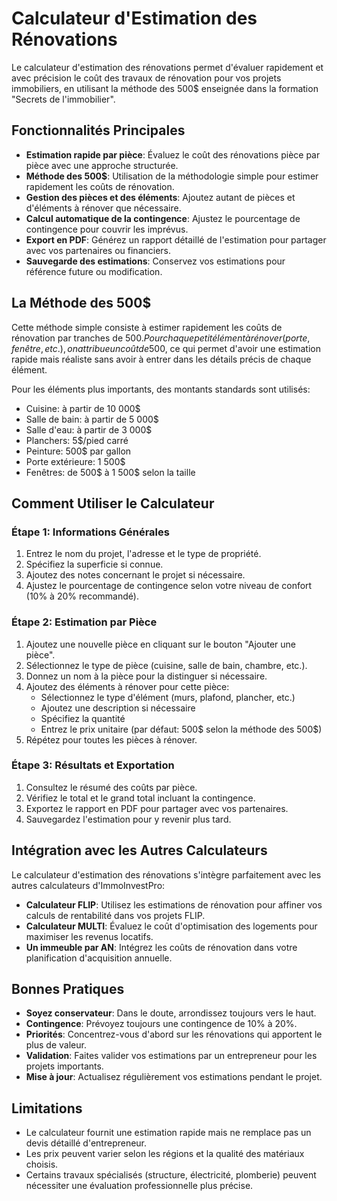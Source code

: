 # Calculateur d'Estimation des Rénovations

Le calculateur d'estimation des rénovations permet d'évaluer rapidement et avec précision le coût des travaux de rénovation pour vos projets immobiliers, en utilisant la méthode des 500$ enseignée dans la formation "Secrets de l'immobilier".

## Fonctionnalités Principales

- **Estimation rapide par pièce**: Évaluez le coût des rénovations pièce par pièce avec une approche structurée.
- **Méthode des 500$**: Utilisation de la méthodologie simple pour estimer rapidement les coûts de rénovation.
- **Gestion des pièces et des éléments**: Ajoutez autant de pièces et d'éléments à rénover que nécessaire.
- **Calcul automatique de la contingence**: Ajustez le pourcentage de contingence pour couvrir les imprévus.
- **Export en PDF**: Générez un rapport détaillé de l'estimation pour partager avec vos partenaires ou financiers.
- **Sauvegarde des estimations**: Conservez vos estimations pour référence future ou modification.

## La Méthode des 500$

Cette méthode simple consiste à estimer rapidement les coûts de rénovation par tranches de 500$. Pour chaque petit élément à rénover (porte, fenêtre, etc.), on attribue un coût de 500$, ce qui permet d'avoir une estimation rapide mais réaliste sans avoir à entrer dans les détails précis de chaque élément.

Pour les éléments plus importants, des montants standards sont utilisés:
- Cuisine: à partir de 10 000$
- Salle de bain: à partir de 5 000$
- Salle d'eau: à partir de 3 000$
- Planchers: 5$/pied carré
- Peinture: 500$ par gallon
- Porte extérieure: 1 500$
- Fenêtres: de 500$ à 1 500$ selon la taille

## Comment Utiliser le Calculateur

### Étape 1: Informations Générales

1. Entrez le nom du projet, l'adresse et le type de propriété.
2. Spécifiez la superficie si connue.
3. Ajoutez des notes concernant le projet si nécessaire.
4. Ajustez le pourcentage de contingence selon votre niveau de confort (10% à 20% recommandé).

### Étape 2: Estimation par Pièce

1. Ajoutez une nouvelle pièce en cliquant sur le bouton "Ajouter une pièce".
2. Sélectionnez le type de pièce (cuisine, salle de bain, chambre, etc.).
3. Donnez un nom à la pièce pour la distinguer si nécessaire.
4. Ajoutez des éléments à rénover pour cette pièce:
   - Sélectionnez le type d'élément (murs, plafond, plancher, etc.)
   - Ajoutez une description si nécessaire
   - Spécifiez la quantité
   - Entrez le prix unitaire (par défaut: 500$ selon la méthode des 500$)
5. Répétez pour toutes les pièces à rénover.

### Étape 3: Résultats et Exportation

1. Consultez le résumé des coûts par pièce.
2. Vérifiez le total et le grand total incluant la contingence.
3. Exportez le rapport en PDF pour partager avec vos partenaires.
4. Sauvegardez l'estimation pour y revenir plus tard.

## Intégration avec les Autres Calculateurs

Le calculateur d'estimation des rénovations s'intègre parfaitement avec les autres calculateurs d'ImmoInvestPro:

- **Calculateur FLIP**: Utilisez les estimations de rénovation pour affiner vos calculs de rentabilité dans vos projets FLIP.
- **Calculateur MULTI**: Évaluez le coût d'optimisation des logements pour maximiser les revenus locatifs.
- **Un immeuble par AN**: Intégrez les coûts de rénovation dans votre planification d'acquisition annuelle.

## Bonnes Pratiques

- **Soyez conservateur**: Dans le doute, arrondissez toujours vers le haut.
- **Contingence**: Prévoyez toujours une contingence de 10% à 20%.
- **Priorités**: Concentrez-vous d'abord sur les rénovations qui apportent le plus de valeur.
- **Validation**: Faites valider vos estimations par un entrepreneur pour les projets importants.
- **Mise à jour**: Actualisez régulièrement vos estimations pendant le projet.

## Limitations

- Le calculateur fournit une estimation rapide mais ne remplace pas un devis détaillé d'entrepreneur.
- Les prix peuvent varier selon les régions et la qualité des matériaux choisis.
- Certains travaux spécialisés (structure, électricité, plomberie) peuvent nécessiter une évaluation professionnelle plus précise.
